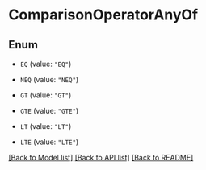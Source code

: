# ComparisonOperatorAnyOf

## Enum


* `EQ` (value: `"EQ"`)

* `NEQ` (value: `"NEQ"`)

* `GT` (value: `"GT"`)

* `GTE` (value: `"GTE"`)

* `LT` (value: `"LT"`)

* `LTE` (value: `"LTE"`)


[[Back to Model list]](../README.md#documentation-for-models) [[Back to API list]](../README.md#documentation-for-api-endpoints) [[Back to README]](../README.md)


